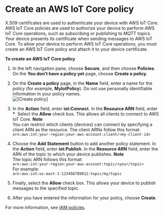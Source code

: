 # Create an AWS IoT Core policy<a name="create-iot-policy"></a>

X\.509 certificates are used to authenticate your device with AWS IoT Core\. AWS IoT Core policies are used to authorize your device to perform AWS IoT Core operations, such as subscribing or publishing to MQTT topics\. Your device presents its certificate when sending messages to AWS IoT Core\. To allow your device to perform AWS IoT Core operations, you must create an AWS IoT Core policy and attach it to your device certificate\.

**To create an AWS IoT Core policy**

1. In the left navigation pane, choose **Secure**, and then choose **Policies**\. On the **You don't have a policy yet** page, choose **Create a policy**\.

1. On the **Create a policy** page, in the **Name** field, enter a name for the policy \(for example, **MyIotPolicy**\)\. Do not use personally identifiable information in your policy names\.  
![\[Create policy\]](http://docs.aws.amazon.com/iot/latest/developerguide/images/gs-create-policy.png)

1. In the **Action** field, enter **iot:Connect**\. In the **Resource ARN** field, enter **\***\. Select the **Allow** check box\. This allows all clients to connect to AWS IoT Core\.
**Note**  
You can restrict which clients \(devices\) can connect by specifying a client ARN as the resource\. The client ARNs follow this format:  
 `arn:aws:iot:your-region:your-aws-account:client/<my-client-id>`

1. Choose the **Add Statement** button to add another policy statement\. In the **Action** field, enter **iot:Publish**\. In the **Resource ARN** field, enter the ARN of the topic to which your device publishes\.
**Note**  
The topic ARN follows this format:  
 `arn:aws:iot:your-region:your-aws-account:topic/<your/topic>`   
For example:  
`arn:aws:iot:us-east-1:123456789012:topic/my/topic`

1. Finally, select the **Allow** check box\. This allows your device to publish messages to the specified topic\.

1. After you have entered the information for your policy, choose **Create**\.

For more information, see [IAM policies](iam-policies.md)\. 
